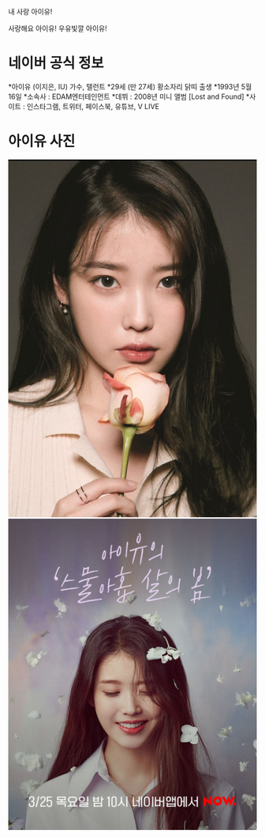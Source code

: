 내 사랑 아이유!

사랑해요 아이유! 우유빛깔 아이유!

# 네이버 공식 정보
*아이유 (이지은, IU) 가수, 탤런트
*29세 (만 27세) 황소자리 닭띠 출생
*1993년 5월 16일
*소속사 : EDAM엔터테인먼트
*데뷔 : 2008년 미니 앨범 [Lost and Found]
*사이트 : 인스타그램, 트위터, 페이스북, 유튜브, V LIVE

# 아이유 사진
<img src = "kwonJiHoon_1.jpg">
<img src = "kwonJiHoon_2.jpg">
